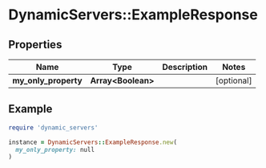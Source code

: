 # DynamicServers::ExampleResponse

## Properties

| Name | Type | Description | Notes |
| ---- | ---- | ----------- | ----- |
| **my_only_property** | **Array&lt;Boolean&gt;** |  | [optional] |

## Example

```ruby
require 'dynamic_servers'

instance = DynamicServers::ExampleResponse.new(
  my_only_property: null
)
```


